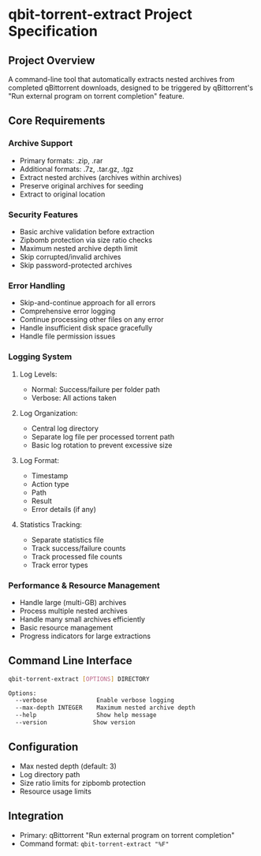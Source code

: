 # qbit-torrent-extract Project Specification

## Project Overview
A command-line tool that automatically extracts nested archives from completed qBittorrent downloads, designed to be triggered by qBittorrent's "Run external program on torrent completion" feature.

## Core Requirements

### Archive Support
- Primary formats: .zip, .rar
- Additional formats: .7z, .tar.gz, .tgz
- Extract nested archives (archives within archives)
- Preserve original archives for seeding
- Extract to original location

### Security Features
- Basic archive validation before extraction
- Zipbomb protection via size ratio checks
- Maximum nested archive depth limit
- Skip corrupted/invalid archives
- Skip password-protected archives

### Error Handling
- Skip-and-continue approach for all errors
- Comprehensive error logging
- Continue processing other files on any error
- Handle insufficient disk space gracefully
- Handle file permission issues

### Logging System
1. Log Levels:
   - Normal: Success/failure per folder path
   - Verbose: All actions taken

2. Log Organization:
   - Central log directory
   - Separate log file per processed torrent path
   - Basic log rotation to prevent excessive size

3. Log Format:
   - Timestamp
   - Action type
   - Path
   - Result
   - Error details (if any)

4. Statistics Tracking:
   - Separate statistics file
   - Track success/failure counts
   - Track processed file counts
   - Track error types

### Performance & Resource Management
- Handle large (multi-GB) archives
- Process multiple nested archives
- Handle many small archives efficiently
- Basic resource management
- Progress indicators for large extractions

## Command Line Interface
```bash
qbit-torrent-extract [OPTIONS] DIRECTORY

Options:
  --verbose              Enable verbose logging
  --max-depth INTEGER    Maximum nested archive depth
  --help                 Show help message
  --version             Show version
```

## Configuration
- Max nested depth (default: 3)
- Log directory path
- Size ratio limits for zipbomb protection
- Resource usage limits

## Integration
- Primary: qBittorrent "Run external program on torrent completion"
- Command format: `qbit-torrent-extract "%F"`
